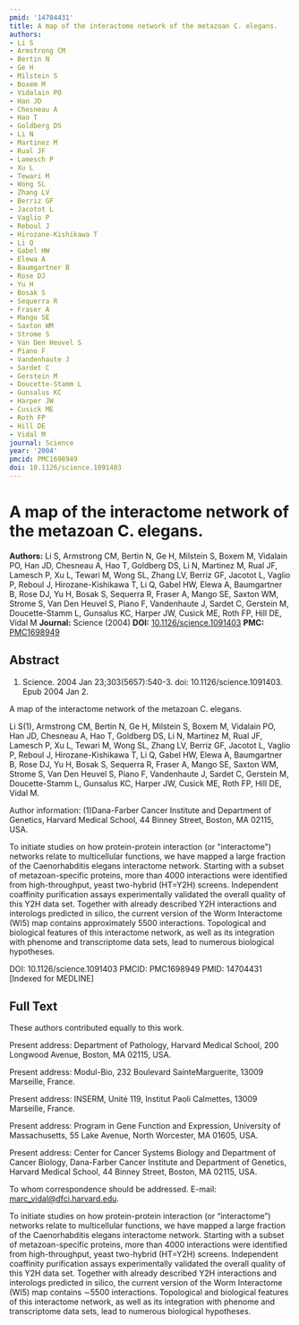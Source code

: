 ```yaml
---
pmid: '14704431'
title: A map of the interactome network of the metazoan C. elegans.
authors:
- Li S
- Armstrong CM
- Bertin N
- Ge H
- Milstein S
- Boxem M
- Vidalain PO
- Han JD
- Chesneau A
- Hao T
- Goldberg DS
- Li N
- Martinez M
- Rual JF
- Lamesch P
- Xu L
- Tewari M
- Wong SL
- Zhang LV
- Berriz GF
- Jacotot L
- Vaglio P
- Reboul J
- Hirozane-Kishikawa T
- Li Q
- Gabel HW
- Elewa A
- Baumgartner B
- Rose DJ
- Yu H
- Bosak S
- Sequerra R
- Fraser A
- Mango SE
- Saxton WM
- Strome S
- Van Den Heuvel S
- Piano F
- Vandenhaute J
- Sardet C
- Gerstein M
- Doucette-Stamm L
- Gunsalus KC
- Harper JW
- Cusick ME
- Roth FP
- Hill DE
- Vidal M
journal: Science
year: '2004'
pmcid: PMC1698949
doi: 10.1126/science.1091403
---
```


# A map of the interactome network of the metazoan C. elegans.
**Authors:** Li S, Armstrong CM, Bertin N, Ge H, Milstein S, Boxem M, Vidalain PO, Han JD, Chesneau A, Hao T, Goldberg DS, Li N, Martinez M, Rual JF, Lamesch P, Xu L, Tewari M, Wong SL, Zhang LV, Berriz GF, Jacotot L, Vaglio P, Reboul J, Hirozane-Kishikawa T, Li Q, Gabel HW, Elewa A, Baumgartner B, Rose DJ, Yu H, Bosak S, Sequerra R, Fraser A, Mango SE, Saxton WM, Strome S, Van Den Heuvel S, Piano F, Vandenhaute J, Sardet C, Gerstein M, Doucette-Stamm L, Gunsalus KC, Harper JW, Cusick ME, Roth FP, Hill DE, Vidal M
**Journal:** Science (2004)
**DOI:** [10.1126/science.1091403](https://doi.org/10.1126/science.1091403)
**PMC:** [PMC1698949](https://www.ncbi.nlm.nih.gov/pmc/articles/PMC1698949/)

## Abstract

1. Science. 2004 Jan 23;303(5657):540-3. doi: 10.1126/science.1091403. Epub 2004 
Jan 2.

A map of the interactome network of the metazoan C. elegans.

Li S(1), Armstrong CM, Bertin N, Ge H, Milstein S, Boxem M, Vidalain PO, Han JD, 
Chesneau A, Hao T, Goldberg DS, Li N, Martinez M, Rual JF, Lamesch P, Xu L, 
Tewari M, Wong SL, Zhang LV, Berriz GF, Jacotot L, Vaglio P, Reboul J, 
Hirozane-Kishikawa T, Li Q, Gabel HW, Elewa A, Baumgartner B, Rose DJ, Yu H, 
Bosak S, Sequerra R, Fraser A, Mango SE, Saxton WM, Strome S, Van Den Heuvel S, 
Piano F, Vandenhaute J, Sardet C, Gerstein M, Doucette-Stamm L, Gunsalus KC, 
Harper JW, Cusick ME, Roth FP, Hill DE, Vidal M.

Author information:
(1)Dana-Farber Cancer Institute and Department of Genetics, Harvard Medical 
School, 44 Binney Street, Boston, MA 02115, USA.

To initiate studies on how protein-protein interaction (or "interactome") 
networks relate to multicellular functions, we have mapped a large fraction of 
the Caenorhabditis elegans interactome network. Starting with a subset of 
metazoan-specific proteins, more than 4000 interactions were identified from 
high-throughput, yeast two-hybrid (HT=Y2H) screens. Independent coaffinity 
purification assays experimentally validated the overall quality of this Y2H 
data set. Together with already described Y2H interactions and interologs 
predicted in silico, the current version of the Worm Interactome (WI5) map 
contains approximately 5500 interactions. Topological and biological features of 
this interactome network, as well as its integration with phenome and 
transcriptome data sets, lead to numerous biological hypotheses.

DOI: 10.1126/science.1091403
PMCID: PMC1698949
PMID: 14704431 [Indexed for MEDLINE]

## Full Text

These authors contributed equally to this work.

Present address: Department of Pathology, Harvard Medical School, 200 Longwood Avenue, Boston, MA 02115, USA.

Present address: Modul-Bio, 232 Boulevard SainteMarguerite, 13009 Marseille, France.

Present address: INSERM, Unité 119, Institut Paoli Calmettes, 13009 Marseille, France.

Present address: Program in Gene Function and Expression, University of Massachusetts, 55 Lake Avenue, North Worcester, MA 01605, USA.

Present address: Center for Cancer Systems Biology and Department of Cancer Biology, Dana-Farber Cancer Institute and Department of Genetics, Harvard Medical School, 44 Binney Street, Boston, MA 02115, USA.

To whom correspondence should be addressed. E-mail: marc_vidal@dfci.harvard.edu.

To initiate studies on how protein-protein interaction (or “interactome”) networks relate to multicellular functions, we have mapped a large fraction of the Caenorhabditis elegans interactome network. Starting with a subset of metazoan-specific proteins, more than 4000 interactions were identified from high-throughput, yeast two-hybrid (HT=Y2H) screens. Independent coaffinity purification assays experimentally validated the overall quality of this Y2H data set. Together with already described Y2H interactions and interologs predicted in silico, the current version of the Worm Interactome (WI5) map contains ∼5500 interactions. Topological and biological features of this interactome network, as well as its integration with phenome and transcriptome data sets, lead to numerous biological hypotheses.
